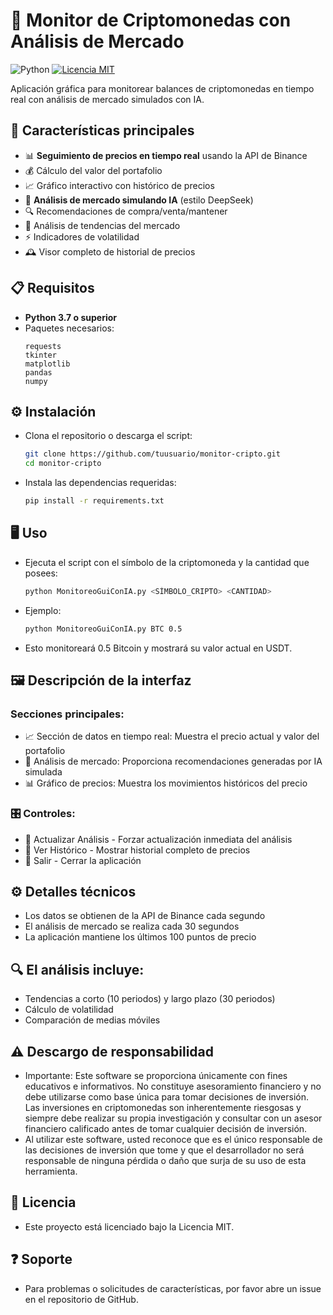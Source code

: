 # 🚀 Monitor de Criptomonedas con Análisis de Mercado

![Python](https://img.shields.io/badge/Python-3.7%2B-blue?logo=python)
[![Licencia MIT](https://img.shields.io/badge/Licencia-MIT-green)](LICENSE)

Aplicación gráfica para monitorear balances de criptomonedas en tiempo real con análisis de mercado simulados con IA.

## 🌟 Características principales

- 📊 **Seguimiento de precios en tiempo real** usando la API de Binance
- 💰 Cálculo del valor del portafolio
- 📈 Gráfico interactivo con histórico de precios
- 🤖 **Análisis de mercado simulando IA** (estilo DeepSeek)
- 🔍 Recomendaciones de compra/venta/mantener
- 🔄 Análisis de tendencias del mercado
- ⚡ Indicadores de volatilidad
- 🕰️ Visor completo de historial de precios

## 📋 Requisitos

- **Python 3.7 o superior**
- Paquetes necesarios:
  ```plaintext
  requests
  tkinter
  matplotlib
  pandas
  numpy
  ```
## ⚙️ Instalación
- Clona el repositorio o descarga el script:
    ```bash
    git clone https://github.com/tuusuario/monitor-cripto.git
    cd monitor-cripto
    ```
- Instala las dependencias requeridas:
    ```bash
    pip install -r requirements.txt
    ```
## 🖥️ Uso
- Ejecuta el script con el símbolo de la criptomoneda y la cantidad que posees:
    ```bash
    python MonitoreoGuiConIA.py <SÍMBOLO_CRIPTO> <CANTIDAD>
    ```
- Ejemplo:
    ```bash
    python MonitoreoGuiConIA.py BTC 0.5
    ```
- Esto monitoreará 0.5 Bitcoin y mostrará su valor actual en USDT.

## 🖼️ Descripción de la interfaz
### Secciones principales:
- 📈 Sección de datos en tiempo real: Muestra el precio actual y valor del portafolio
- 🤖 Análisis de mercado: Proporciona recomendaciones generadas por IA simulada
- 📊 Gráfico de precios: Muestra los movimientos históricos del precio
### 🎛️ Controles:
- 🔄 Actualizar Análisis - Forzar actualización inmediata del análisis
- 📅 Ver Histórico - Mostrar historial completo de precios
- 🚪 Salir - Cerrar la aplicación

## ⚙️ Detalles técnicos
- Los datos se obtienen de la API de Binance cada segundo
- El análisis de mercado se realiza cada 30 segundos
- La aplicación mantiene los últimos 100 puntos de precio

## 🔍 El análisis incluye:
- Tendencias a corto (10 periodos) y largo plazo (30 periodos)
- Cálculo de volatilidad
- Comparación de medias móviles

## ⚠️ Descargo de responsabilidad
- Importante: Este software se proporciona únicamente con fines educativos e informativos. No constituye asesoramiento financiero y no debe utilizarse como base única para tomar decisiones de inversión. Las inversiones en criptomonedas son inherentemente riesgosas y siempre debe realizar su propia investigación y consultar con un asesor financiero calificado antes de tomar cualquier decisión de inversión.
- Al utilizar este software, usted reconoce que es el único responsable de las decisiones de inversión que tome y que el desarrollador no será responsable de ninguna pérdida o daño que surja de su uso de esta herramienta.

## 📜 Licencia
- Este proyecto está licenciado bajo la Licencia MIT.

## ❓ Soporte
- Para problemas o solicitudes de características, por favor abre un issue en el repositorio de GitHub.